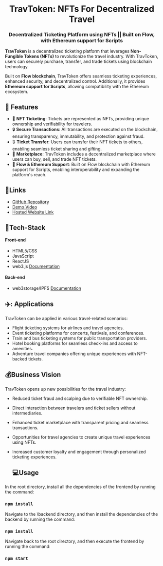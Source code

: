 <h1 align="center">TravToken: NFTs For Decentralized Travel</h1>
<div align="center">
  
### **Decentralized Ticketing Platform using NFTs** || Built on Flow, with Ethereum support for Scripts
  
</div>

**TravToken** is a decentralized ticketing platform that leverages **Non-Fungible Tokens (NFTs)** to revolutionize the travel industry. With TravToken, users can securely purchase, transfer, and trade tickets using blockchain technology.

Built on **Flow blockchain**, TravToken offers seamless ticketing experiences, enhanced security, and decentralized control. Additionally, it provides **Ethereum support for Scripts**, allowing compatibility with the Ethereum ecosystem.

## :rocket: Features

- :ticket: **NFT Ticketing**: Tickets are represented as NFTs, providing unique ownership and verifiability for travelers.
- :lock: **Secure Transactions**: All transactions are executed on the blockchain, ensuring transparency, immutability, and protection against fraud.
- :arrows_clockwise: **Ticket Transfer**: Users can transfer their NFT tickets to others, enabling seamless ticket sharing and gifting.
- :department_store: **Marketplace**: TravToken includes a decentralized marketplace where users can buy, sell, and trade NFT tickets.
- :link: **Flow & Ethereum Support**: Built on Flow blockchain with Ethereum support for Scripts, enabling interoperability and expanding the platform's reach.

## 🔗Links

- [GitHub Repository](https://github.com/AishwaryaRavi07/flowhackathon)
- [Demo Video](https://drive.google.com/drive/folders/1j7mK10Qer7rMUcTG3Q0DZU0UBT-TxGUL?usp=sharing)
- [Hosted Website Link]()

## 🤖Tech-Stack
  #### Front-end
- HTML5/CSS
- JavaScript
- ReactJS
- web3.js [Documentation](https://web3py.readthedocs.io/en/v5/)

#### Back-end
- web3storage/IPFS [Documentation](https://web3.storage/docs/)


## ✈️: Applications
TravToken can be applied in various travel-related scenarios:

- Flight ticketing systems for airlines and travel agencies.
- Event ticketing platforms for concerts, festivals, and conferences.
- Train and bus ticketing systems for public transportation providers.
- Hotel booking platforms for seamless check-ins and access to amenities.
- Adventure travel companies offering unique experiences with NFT-backed tickets.

## :moneybag:Business Vision
TravToken opens up new possibilities for the travel industry:

- Reduced ticket fraud and scalping due to verifiable NFT ownership.
- Direct interaction between travelers and ticket sellers without intermediaries.
- Enhanced ticket marketplace with transparent pricing and seamless transactions.
- Opportunities for travel agencies to create unique travel experiences using NFTs.
- Increased customer loyalty and engagement through personalized ticketing experiences.

  ## 💻Usage

In the root directory, install all the dependencies of the frontend by running the command:
### `npm install`

Navigate to the \backend directory, and then install the dependencies of the backend by running the command:
### `npm install`

Navigate back to the root directory, and then execute the frontend by running the command:
### `npm start`



